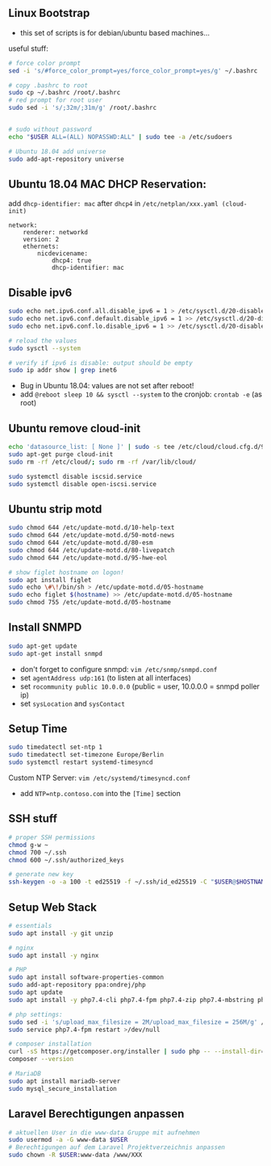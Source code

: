 ## Linux Bootstrap 

* this set of scripts is for debian/ubuntu based machines...

useful stuff:
```bash
# force color prompt
sed -i 's/#force_color_prompt=yes/force_color_prompt=yes/g' ~/.bashrc

# copy .bashrc to root
sudo cp ~/.bashrc /root/.bashrc
# red prompt for root user
sudo sed -i 's/;32m/;31m/g' /root/.bashrc


# sudo without password
echo "$USER ALL=(ALL) NOPASSWD:ALL" | sudo tee -a /etc/sudoers

# Ubuntu 18.04 add universe
sudo add-apt-repository universe
```


## Ubuntu 18.04 MAC DHCP Reservation:

add `dhcp-identifier: mac` after `dhcp4` in `/etc/netplan/xxx.yaml (cloud-init)`
```
network:
    renderer: networkd
    version: 2
    ethernets:
        nicdevicename:
            dhcp4: true
            dhcp-identifier: mac
```

## Disable ipv6
```bash
sudo echo net.ipv6.conf.all.disable_ipv6 = 1 > /etc/sysctl.d/20-disable-ipv6.conf
sudo echo net.ipv6.conf.default.disable_ipv6 = 1 >> /etc/sysctl.d/20-disable-ipv6.conf
sudo echo net.ipv6.conf.lo.disable_ipv6 = 1 >> /etc/sysctl.d/20-disable-ipv6.conf

# reload the values
sudo sysctl --system

# verify if ipv6 is disable: output should be empty
sudo ip addr show | grep inet6

```
* Bug in Ubuntu 18.04: values are not set after reboot!
* add `@reboot sleep 10 && sysctl --system` to the cronjob: `crontab -e` (as root)

## Ubuntu remove cloud-init
```bash
echo 'datasource_list: [ None ]' | sudo -s tee /etc/cloud/cloud.cfg.d/90_dpkg.cfg
sudo apt-get purge cloud-init
sudo rm -rf /etc/cloud/; sudo rm -rf /var/lib/cloud/

sudo systemctl disable iscsid.service
sudo systemctl disable open-iscsi.service
```

## Ubuntu strip motd

```bash
sudo chmod 644 /etc/update-motd.d/10-help-text
sudo chmod 644 /etc/update-motd.d/50-motd-news
sudo chmod 644 /etc/update-motd.d/80-esm
sudo chmod 644 /etc/update-motd.d/80-livepatch
sudo chmod 644 /etc/update-motd.d/95-hwe-eol

# show figlet hostname on logon!
sudo apt install figlet
sudo echo \#\!/bin/sh > /etc/update-motd.d/05-hostname
sudo echo figlet $(hostname) >> /etc/update-motd.d/05-hostname
sudo chmod 755 /etc/update-motd.d/05-hostname
``` 

## Install SNMPD
```bash
sudo apt-get update
sudo apt-get install snmpd
```
* don't forget to configure snmpd: `vim /etc/snmp/snmpd.conf`
* set `agentAddress udp:161` (to listen at all interfaces)
* set `rocommunity public 10.0.0.0` (public = user, 10.0.0.0 = snmpd poller ip)
* set `sysLocation` and `sysContact`

## Setup Time
```bash
sudo timedatectl set-ntp 1
sudo timedatectl set-timezone Europe/Berlin
sudo systemctl restart systemd-timesyncd
```
Custom NTP Server:
`vim /etc/systemd/timesyncd.conf`

* add `NTP=ntp.contoso.com` into the `[Time]` section

## SSH stuff
```bash
# proper SSH permissions
chmod g-w ~
chmod 700 ~/.ssh
chmod 600 ~/.ssh/authorized_keys

# generate new key
ssh-keygen -o -a 100 -t ed25519 -f ~/.ssh/id_ed25519 -C "$USER@$HOSTNAME"
```

## Setup Web Stack
```bash
# essentials
sudo apt install -y git unzip

# nginx
sudo apt install -y nginx

# PHP
sudo apt install software-properties-common
sudo add-apt-repository ppa:ondrej/php
sudo apt update
sudo apt install -y php7.4-cli php7.4-fpm php7.4-zip php7.4-mbstring php7.4-xml php7.4-curl php7.4-mysql

# php settings:
sudo sed -i 's/upload_max_filesize = 2M/upload_max_filesize = 256M/g' /etc/php/7.4/fpm/php.ini
sudo service php7.4-fpm restart >/dev/null

# composer installation
curl -sS https://getcomposer.org/installer | sudo php -- --install-dir=/usr/local/bin --filename=composer
composer --version

# MariaDB
sudo apt install mariadb-server
sudo mysql_secure_installation
```

## Laravel Berechtigungen anpassen
```bash
# aktuellen User in die www-data Gruppe mit aufnehmen
sudo usermod -a -G www-data $USER
# Berechtigungen auf dem Laravel Projektverzeichnis anpassen
sudo chown -R $USER:www-data /www/XXX
```
